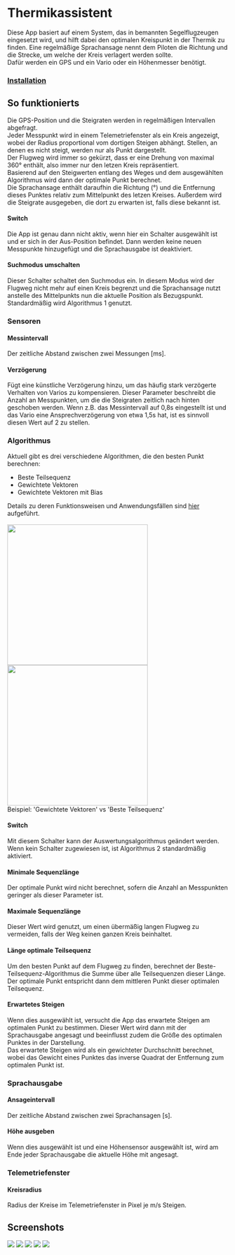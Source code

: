 # Thermikassistent
Diese App basiert auf einem System, das in bemannten Segelflugzeugen eingesetzt wird, und hilft dabei den optimalen Kreispunkt in der Thermik zu finden.
Eine regelmäßige Sprachansage nennt dem Piloten die Richtung und die Strecke, um welche der Kreis verlagert werden sollte.\
Dafür werden ein GPS und ein Vario oder ein Höhenmesser benötigt.

### [Installation](https://github.com/LeonAirRC/Jeti-Lua-Apps#installation)

## So funktionierts
Die GPS-Position und die Steigraten werden in regelmäßigen Intervallen abgefragt.\
Jeder Messpunkt wird in einem Telemetriefenster als ein Kreis angezeigt, wobei der Radius proportional vom dortigen Steigen abhängt.
Stellen, an denen es nicht steigt, werden nur als Punkt dargestellt.\
Der Flugweg wird immer so gekürzt, dass er eine Drehung von maximal 360° enthält, also immer nur den letzen Kreis repräsentiert.\
Basierend auf den Steigwerten entlang des Weges und dem ausgewählten Algorithmus wird dann der optimale Punkt berechnet.\
Die Sprachansage enthält daraufhin die Richtung (°) und die Entfernung dieses Punktes relativ zum Mittelpunkt des letzen Kreises.
Außerdem wird die Steigrate ausgegeben, die dort zu erwarten ist, falls diese bekannt ist.

#### Switch
Die App ist genau dann nicht aktiv, wenn hier ein Schalter ausgewählt ist und er sich in der Aus-Position befindet.
Dann werden keine neuen Messpunkte hinzugefügt und die Sprachausgabe ist deaktiviert.

#### Suchmodus umschalten
Dieser Schalter schaltet den Suchmodus ein. In diesem Modus wird der Flugweg nicht mehr auf einen Kreis begrenzt und die Sprachansage nutzt anstelle des Mittelpunkts nun die aktuelle Position als Bezugspunkt.
Standardmäßig wird Algorithmus 1 genutzt.

### Sensoren
#### Messintervall
Der zeitliche Abstand zwischen zwei Messungen [ms].

#### Verzögerung
Fügt eine künstliche Verzögerung hinzu, um das häufig stark verzögerte Verhalten von Varios zu kompensieren.
Dieser Parameter beschreibt die Anzahl an Messpunkten, um die die Steigraten zeitlich nach hinten geschoben werden.
Wenn z.B. das Messintervall auf 0,8s eingestellt ist und das Vario eine Ansprechverzögerung von etwa 1,5s hat, ist es sinnvoll diesen Wert auf 2 zu stellen.

### Algorithmus
Aktuell gibt es drei verschiedene Algorithmen, die den besten Punkt berechnen:
- Beste Teilsequenz
- Gewichtete Vektoren
- Gewichtete Vektoren mit Bias

Details zu deren Funktionsweisen und Anwendungsfällen sind [hier](doc/algorithms-de.md) aufgeführt.\
\
<img src="https://github.com/LeonAirRC/Jeti-Lua-Apps/raw/main/repository/doc/img/thlassist6.png" width=320/>
<img src="https://github.com/LeonAirRC/Jeti-Lua-Apps/raw/main/repository/doc/img/thlassist7.png" width=320/>\
Beispiel: 'Gewichtete Vektoren' vs 'Beste Teilsequenz'

#### Switch
Mit diesem Schalter kann der Auswertungsalgorithmus geändert werden. Wenn kein Schalter zugewiesen ist, ist Algorithmus 2 standardmäßig aktiviert.

#### Minimale Sequenzlänge
Der optimale Punkt wird nicht berechnet, sofern die Anzahl an Messpunkten geringer als dieser Parameter ist.

#### Maximale Sequenzlänge
Dieser Wert wird genutzt, um einen übermäßig langen Flugweg zu vermeiden, falls der Weg keinen ganzen Kreis beinhaltet.

#### Länge optimale Teilsequenz
Um den besten Punkt auf dem Flugweg zu finden, berechnet der Beste-Teilsequenz-Algorithmus die Summe über alle Teilsequenzen dieser Länge.\
Der optimale Punkt entspricht dann dem mittleren Punkt dieser optimalen Teilsequenz.

#### Erwartetes Steigen
Wenn dies ausgewählt ist, versucht die App das erwartete Steigen am optimalen Punkt zu bestimmen. Dieser Wert wird dann mit der Sprachausgabe angesagt und beeinflusst zudem die Größe des optimalen Punktes in der Darstellung.\
Das erwartete Steigen wird als ein gewichteter Durchschnitt berechnet, wobei das Gewicht eines Punktes das inverse Quadrat der Entfernung zum optimalen Punkt ist.

### Sprachausgabe
#### Ansageintervall
Der zeitliche Abstand zwischen zwei Sprachansagen [s].

#### Höhe ausgeben
Wenn dies ausgewählt ist und eine Höhensensor ausgewählt ist, wird am Ende jeder Sprachausgabe die aktuelle Höhe mit angesagt. 

### Telemetriefenster
#### Kreisradius
Radius der Kreise im Telemetriefenster in Pixel je m/s Steigen.

## Screenshots
<p>
<img src="https://github.com/LeonAirRC/Jeti-Lua-Apps/raw/main/repository/doc/img/thlassist1.png" />
<img src="https://github.com/LeonAirRC/Jeti-Lua-Apps/raw/main/repository/doc/img/thlassist2.png" />
<img src="https://github.com/LeonAirRC/Jeti-Lua-Apps/raw/main/repository/doc/img/thlassist3.png" />
<img src="https://github.com/LeonAirRC/Jeti-Lua-Apps/raw/main/repository/doc/img/thlassist4.png" />
<img src="https://github.com/LeonAirRC/Jeti-Lua-Apps/raw/main/repository/doc/img/thlassist5.png" />
</p>
